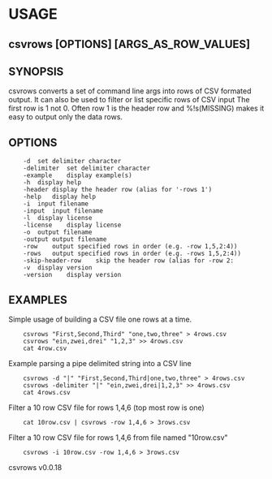 
# USAGE

## csvrows [OPTIONS] [ARGS_AS_ROW_VALUES]

## SYNOPSIS

csvrows converts a set of command line args into rows of CSV formated output.
It can also be used to filter or list specific rows of CSV input
The first row is 1 not 0. Often row 1 is the header row and %!s(MISSING) makes it
easy to output only the data rows.

## OPTIONS

```
	-d	set delimiter character
	-delimiter	set delimiter character
	-example	display example(s)
	-h	display help
	-header	display the header row (alias for '-rows 1')
	-help	display help
	-i	input filename
	-input	input filename
	-l	display license
	-license	display license
	-o	output filename
	-output	output filename
	-row	output specified rows in order (e.g. -row 1,5,2:4))
	-rows	output specified rows in order (e.g. -rows 1,5,2:4))
	-skip-header-row	skip the header row (alias for -row 2:
	-v	display version
	-version	display version
```

## EXAMPLES

Simple usage of building a CSV file one rows at a time.

```shell
    csvrows "First,Second,Third" "one,two,three" > 4rows.csv
    csvrows "ein,zwei,drei" "1,2,3" >> 4rows.csv
    cat 4row.csv
```

Example parsing a pipe delimited string into a CSV line

```shell
    csvrows -d "|" "First,Second,Third|one,two,three" > 4rows.csv
    csvrows -delimiter "|" "ein,zwei,drei|1,2,3" >> 4rows.csv
    cat 4rows.csv
```

Filter a 10 row CSV file for rows 1,4,6 (top most row is one)

```shell
    cat 10row.csv | csvrows -row 1,4,6 > 3rows.csv
```

Filter a 10 row CSV file for rows 1,4,6 from file named "10row.csv"

```shell
    csvrows -i 10row.csv -row 1,4,6 > 3rows.csv
```

csvrows v0.0.18
